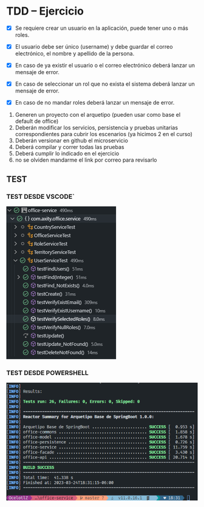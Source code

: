 # TDD – Ejercicio

- [x] Se requiere crear un usuario en la aplicación, puede tener uno o más roles.

- [x] El usuario debe ser único (username) y debe guardar el correo electrónico, el nombre y apellido de la persona.

- [x] En caso de ya existir el usuario o el correo electrónico deberá lanzar un mensaje de error.

- [x] En caso de seleccionar un rol que no exista el sistema deberá lanzar un mensaje de error.

- [x] En caso de no mandar roles deberá lanzar un mensaje de error.

1. Generen un proyecto con el arquetipo (pueden usar como base el default de office)
2. Deberán modificar los servicios, persistencia y pruebas unitarias correspondientes para cubrir los escenarios (ya hicimos 2 en el curso)
3. Deberán versionar en github el microservicio
4. Deberá compilar y correr todas las pruebas
5. Deberá cumplir lo indicado en el ejercicio
6. no se olviden mandarme el link por correo para revisarlo

## TEST

### TEST DESDE VSCODE`

![TEST VSCODE](./test-visual.png "TEST VSCODE")

### TEST DESDE POWERSHELL

![TEST PWSH](./test-pwsh.png "TEST PWSH")
